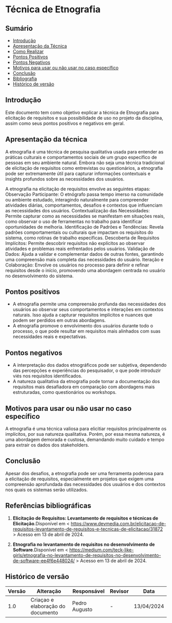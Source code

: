 
# Técnica de Etnografia

## Sumário
* [Introdução](#Introdução)
* [Apresentação da Técnica](#Apresentação-da-Técnica)
* [Como Realizar](#Como-Realizar)
* [Pontos Positivos](#Pontos-Positivos)
* [Pontos Negativos](#Pontos-Negativos)
* [Motivos para usar ou não usar no caso específico](#Motivos-para-usar-ou-não-usar-no-caso-específico)
* [Conclusão](#Conclusão)
* [Bibliografia](#Bibliografia)
* [Histórico de versão](#Histórico-de-versão)

## Introdução
Este documento tem como objetivo explicar a técnica de Etnografia para elicitação de requisitos e sua possibilidade de uso no
projeto da disciplina, assim como seus pontos positivos e negativos em geral.

## Apresentação da técnica
A etnografia é uma técnica de pesquisa qualitativa usada para entender as práticas culturais e comportamentos sociais de um grupo específico de pessoas em seu ambiente natural. Embora não seja uma técnica tradicional de elicitação de requisitos como entrevistas ou questionários, a etnografia pode ser extremamente útil para capturar informações contextuais e insights profundos sobre as necessidades dos usuários. 

A etnografia na elicitação de requisitos envolve as seguintes etapas:
Observação Participante: O etnógrafo passa tempo imerso na comunidade ou ambiente estudado, interagindo naturalmente para compreender atividades diárias, comportamentos, desafios e contextos que influenciam as necessidades dos usuários.
Contextualização das Necessidades: Permite capturar como as necessidades se manifestam em situações reais, como observar o uso de ferramentas no trabalho para identificar oportunidades de melhoria.
Identificação de Padrões e Tendências: Revela padrões comportamentais ou culturais que impactam os requisitos do sistema, como rotinas de trabalho específicas.
Descoberta de Requisitos Implícitos: Permite descobrir requisitos não explícitos ao observar atividades e problemas reais enfrentados pelos usuários.
Validação de Dados: Ajuda a validar e complementar dados de outras fontes, garantindo uma compreensão mais completa das necessidades do usuário.
Iteração e Colaboração: Envolve os usuários no processo para definir e refinar requisitos desde o início, promovendo uma abordagem centrada no usuário no desenvolvimento do sistema.

## Pontos positivos
- A etnografia permite uma compreensão profunda das necessidades dos usuários ao observar seus comportamentos e interações em contextos naturais. Isso ajuda a capturar requisitos implícitos e nuances que podem ser perdidos em outras abordagens.
- A etnografia promove o envolvimento dos usuários durante todo o processo, o que pode resultar em requisitos mais alinhados com suas necessidades reais e expectativas.
  
## Pontos negativos
- A interpretação dos dados etnográficos pode ser subjetiva, dependendo das percepções e experiências do pesquisador, o que pode introduzir viés nos requisitos identificados.
- A natureza qualitativa da etnografia pode tornar a documentação dos requisitos mais desafiadora em comparação com abordagens mais estruturadas, como questionários ou workshops.

## Motivos para usar ou não usar no caso específico
A etnografia é uma técnica valiosa para elicitiar requisitos principalmente os implícitos, por sua natureza qualitativa. Porém, por essa
mesma natureza, é uma abordagem demorada e custosa, demandando muito cuidado e tempo para extrair os dados dos stakeholders.

## Conclusão
Apesar dos desafios, a etnografia pode ser uma ferramenta poderosa para a elicitação de requisitos, especialmente em projetos que exigem uma compreensão aprofundada das necessidades dos usuários e dos contextos nos quais os sistemas serão utilizados.

## Referências bibliográficas
1. **Elicitação de Requisitos: Levantamento de requisitos e técnicas de Elicitação**.Disponível em < https://www.devmedia.com.br/elicitacao-de-requisitos-levantamento-de-requisitos-e-tecnicas-de-elicitacao/31872 > Acesso em 13 de abril de 2024.

2. **Etnografia no levantamento de requisitos no desenvolvimento de Software**.Disponível em < https://medium.com/teck-like-girls/etnografia-no-levantamento-de-requisitos-no-desenvolvimento-de-software-ee4f6e448024/ > Acesso em 13 de abril de 2024.

## Histórico de versão
| Versão | Alteração | Responsável | Revisor | Data |
| - | - | - | - | - |
| 1.0 | Criaçao e elaboração do documento | Pedro Augusto | - | 13/04/2024 |
